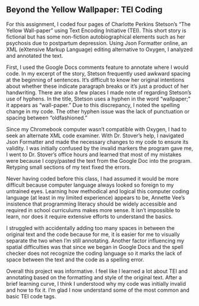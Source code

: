 ## Beyond the Yellow Wallpaper: TEI Coding ##

For this assignment, I coded four pages of Charlotte Perkins Stetson’s 
“The Yellow Wall-paper” using Text Encoding Initiative (TEI). 
This short story is fictional but has some non-fiction autobiographical elements 
such as her psychosis due to postpartum depression. 
Using Json Formatter online, an XML (eXtensive Markup Language) editing alternative 
to Oxygen, I analyzed and annotated the text.

First, I used the Google Docs comments feature to annotate where I would code. 
In my excerpt of the story, Stetson frequently used awkward spacing at the 
beginning of sentences. 
It’s difficult to know her original intentions about whether these indicate 
paragraph breaks or it’s just a product of her handwriting. 
There are also a few places I made note of regarding Stetson’s use of hyphens. 
In the title, Stetson uses a hyphen in the word “wallpaper;” it appears as “wall-paper.” 
Due to this discrepancy, I noted the spelling change in my code. 
The other hyphen issue was the lack of punctuation or spacing between “oldfashioned.”

Since my Chromebook computer wasn’t compatible with Oxygen, I had to seek an alternate 
XML code examiner. 
With Dr. Stover’s help, I navigated Json Formatter and made the necessary changes to 
my code to ensure its validity. 
I was initially confused by the invalid markers the program gave me, I went to Dr. 
Stover’s office hours and learned that most of 
my mistakes were because I copy/pasted the text from the Google Doc into the program. 
Retyping small sections of my text fixed the errors.

Never having coded before this class, I had assumed it would be more difficult because 
computer language always looked so foreign to my untrained eyes. 
Learning how methodical and logical this computer coding language (at least in my 
limited experience) appears to be, 
Annette Vee’s insistence that programming literacy should be widely accessible and 
required in school curriculums makes more sense. 
It isn’t impossible to learn, nor does it require extensive efforts to understand 
the basics.

I struggled with accidentally adding too many spaces in between the original text 
and the code because for me, 
it is easier for me to visually separate the two when I’m still annotating. 
Another factor influencing my spatial difficulties was that since we began in 
Google Docs and the spell checker does not 
recognize the coding language so it marks the lack of space between the text and 
the code as a spelling error.

Overall this project was informative. 
I feel like I learned a lot about TEI and annotating based on the formatting and 
style of the original text. 
After a brief learning curve, I think I understood why my code was initially invalid 
and how to fix it. 
I’m glad I now understand some of the most common and basic TEI code tags.
